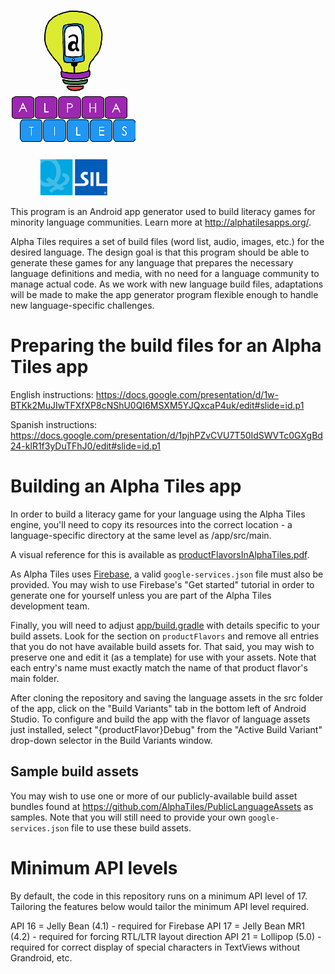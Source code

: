 ![Alpha Tiles](/app/src/main/res/drawable/zz_splash.png?raw=true)

This program is an Android app generator used to build literacy games for minority language communities. Learn more at http://alphatilesapps.org/.

Alpha Tiles requires a set of build files (word list, audio, images, etc.) for the desired language. The design goal is that this program should be able to generate these games for any language that prepares the necessary language definitions and media, with no need for a language community to manage actual code. As we work with new language build files, adaptations will be made to make the app generator program flexible enough to handle new language-specific challenges.

# Preparing the build files for an Alpha Tiles app

English instructions: https://docs.google.com/presentation/d/1w-BTKk2MuJIwTFXfXP8cNShU0QI6MSXM5YJQxcaP4uk/edit#slide=id.p1

Spanish instructions: https://docs.google.com/presentation/d/1pjhPZvCVU7T50IdSWVTc0GXgBd24-klR1f3yDuTFhJ0/edit#slide=id.p1

# Building an Alpha Tiles app

In order to build a literacy game for your language using the Alpha Tiles engine, you'll need to copy its resources into the correct location - a language-specific directory at the same level as /app/src/main.

A visual reference for this is available as [productFlavorsInAlphaTiles.pdf](productFlavorsInAlphaTiles.pdf).

As Alpha Tiles uses [Firebase](https://firebase.google.com/), a valid `google-services.json` file must also be provided.  You may wish to use Firebase's "Get started" tutorial in order to generate one for yourself unless you are part of the Alpha Tiles development team.

Finally, you will need to adjust [app/build.gradle](app/build.gradle) with details specific to  your build assets.  Look for the section on `productFlavors` and remove all entries that you do not have available build assets for.  That said, you may wish to preserve one and edit it (as a template) for use with your assets.  Note that each entry's name must exactly match the name of that product flavor's main folder.

After cloning the repository and saving the language assets in the src folder of the app, click on the "Build Variants" tab in the bottom left of Android Studio. To configure and build the app with the flavor of language assets just installed, select "{productFlavor}Debug" from the "Active Build Variant" drop-down selector in the Build Variants window.


## Sample build assets

You may wish to use one or more of our publicly-available build asset bundles found at https://github.com/AlphaTiles/PublicLanguageAssets as samples.  Note that you will still need to provide your own `google-services.json` file to use these build assets.

# Minimum API levels

By default, the code in this repository runs on a minimum API level of 17. Tailoring the features below would tailor the minimum API level required.

API 16 = Jelly Bean (4.1) - required for Firebase
API 17 = Jelly Bean MR1 (4.2) - required for forcing RTL/LTR layout direction
API 21 = Lollipop (5.0) - required for correct display of special characters in TextViews without Grandroid, etc.
